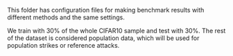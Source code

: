 This folder has configuration files for making benchmark results with different methods and the same settings.

We train with 30\% of the whole CIFAR10 sample and test with 30\%. The rest of the dataset is considered population data, which will be used for population strikes or reference attacks.